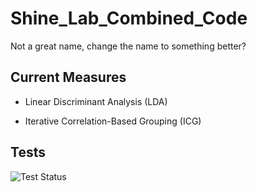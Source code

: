 # Shine_Lab_Combined_Code
Not a great name, change the name to something better? 

## Current Measures

- Linear Discriminant Analysis (LDA) 

- Iterative Correlation-Based Grouping (ICG)


## Tests

![Test Status](https://github.com/Flo2306/Shine_Lab_Combined_Code/actions/workflows/test.yml/badge.svg)
